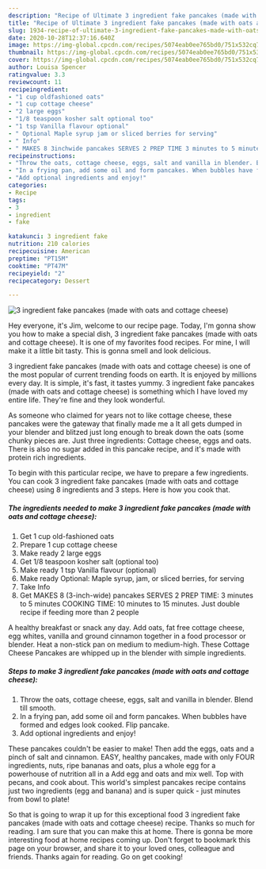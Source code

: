 ```yaml
---
description: "Recipe of Ultimate 3 ingredient fake pancakes (made with oats and cottage cheese)"
title: "Recipe of Ultimate 3 ingredient fake pancakes (made with oats and cottage cheese)"
slug: 1934-recipe-of-ultimate-3-ingredient-fake-pancakes-made-with-oats-and-cottage-cheese
date: 2020-10-28T12:37:16.640Z
image: https://img-global.cpcdn.com/recipes/5074eab0ee765bd0/751x532cq70/3-ingredient-fake-pancakes-made-with-oats-and-cottage-cheese-recipe-main-photo.jpg
thumbnail: https://img-global.cpcdn.com/recipes/5074eab0ee765bd0/751x532cq70/3-ingredient-fake-pancakes-made-with-oats-and-cottage-cheese-recipe-main-photo.jpg
cover: https://img-global.cpcdn.com/recipes/5074eab0ee765bd0/751x532cq70/3-ingredient-fake-pancakes-made-with-oats-and-cottage-cheese-recipe-main-photo.jpg
author: Louisa Spencer
ratingvalue: 3.3
reviewcount: 11
recipeingredient:
- "1 cup oldfashioned oats"
- "1 cup cottage cheese"
- "2 large eggs"
- "1/8 teaspoon kosher salt optional too"
- "1 tsp Vanilla flavour optional"
- " Optional Maple syrup jam or sliced berries for serving"
- " Info"
- " MAKES 8 3inchwide pancakes SERVES 2 PREP TIME 3 minutes to 5 minutes COOKING TIME 10 minutes to 15 minutes Just double recipe if feeding more than 2 people"
recipeinstructions:
- "Throw the oats, cottage cheese, eggs, salt and vanilla in blender. Blend till smooth."
- "In a frying pan, add some oil and form pancakes. When bubbles have formed and edges look cooked. Flip pancake."
- "Add optional ingredients and enjoy!"
categories:
- Recipe
tags:
- 3
- ingredient
- fake

katakunci: 3 ingredient fake 
nutrition: 210 calories
recipecuisine: American
preptime: "PT15M"
cooktime: "PT47M"
recipeyield: "2"
recipecategory: Dessert

---
```



![3 ingredient fake pancakes (made with oats and cottage cheese)](https://img-global.cpcdn.com/recipes/5074eab0ee765bd0/751x532cq70/3-ingredient-fake-pancakes-made-with-oats-and-cottage-cheese-recipe-main-photo.jpg)

Hey everyone, it's Jim, welcome to our recipe page. Today, I'm gonna show you how to make a special dish, 3 ingredient fake pancakes (made with oats and cottage cheese). It is one of my favorites food recipes. For mine, I will make it a little bit tasty. This is gonna smell and look delicious.

3 ingredient fake pancakes (made with oats and cottage cheese) is one of the most popular of current trending foods on earth. It is enjoyed by millions every day. It is simple, it's fast, it tastes yummy. 3 ingredient fake pancakes (made with oats and cottage cheese) is something which I have loved my entire life. They're fine and they look wonderful.

As someone who claimed for years not to like cottage cheese, these pancakes were the gateway that finally made me a It all gets dumped in your blender and blitzed just long enough to break down the oats (some chunky pieces are. Just three ingredients: Cottage cheese, eggs and oats. There is also no sugar added in this pancake recipe, and it&#39;s made with protein rich ingredients.


To begin with this particular recipe, we have to prepare a few ingredients. You can cook 3 ingredient fake pancakes (made with oats and cottage cheese) using 8 ingredients and 3 steps. Here is how you cook that.

<!--inarticleads1-->

##### The ingredients needed to make 3 ingredient fake pancakes (made with oats and cottage cheese):

1. Get 1 cup old-fashioned oats
1. Prepare 1 cup cottage cheese
1. Make ready 2 large eggs
1. Get 1/8 teaspoon kosher salt (optional too)
1. Make ready 1 tsp Vanilla flavour (optional)
1. Make ready  Optional: Maple syrup, jam, or sliced berries, for serving
1. Take  Info
1. Get  MAKES 8 (3-inch-wide) pancakes SERVES 2 PREP TIME: 3 minutes to 5 minutes COOKING TIME: 10 minutes to 15 minutes. Just double recipe if feeding more than 2 people


A healthy breakfast or snack any day. Add oats, fat free cottage cheese, egg whites, vanilla and ground cinnamon together in a food processor or blender. Heat a non-stick pan on medium to medium-high. These Cottage Cheese Pancakes are whipped up in the blender with simple ingredients. 

<!--inarticleads2-->

##### Steps to make 3 ingredient fake pancakes (made with oats and cottage cheese):

1. Throw the oats, cottage cheese, eggs, salt and vanilla in blender. Blend till smooth.
1. In a frying pan, add some oil and form pancakes. When bubbles have formed and edges look cooked. Flip pancake.
1. Add optional ingredients and enjoy!


These pancakes couldn&#39;t be easier to make! Then add the eggs, oats and a pinch of salt and cinnamon. EASY, healthy pancakes, made with only FOUR ingredients, nuts, ripe bananas and oats, plus a whole egg for a powerhouse of nutrition all in a Add egg and oats and mix well. Top with pecans, and cook about. This world&#39;s simplest pancakes recipe contains just two ingredients (egg and banana) and is super quick - just minutes from bowl to plate! 

So that is going to wrap it up for this exceptional food 3 ingredient fake pancakes (made with oats and cottage cheese) recipe. Thanks so much for reading. I am sure that you can make this at home. There is gonna be more interesting food at home recipes coming up. Don't forget to bookmark this page on your browser, and share it to your loved ones, colleague and friends. Thanks again for reading. Go on get cooking!
